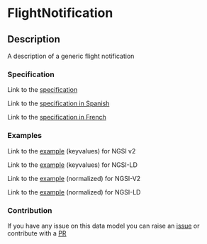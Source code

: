 # FlightNotification

## Description 

A description of a generic flight notification
### Specification

Link to the [specification](https://smart-data-models.github.io/dataModel.Aeronautics/FlightNotification/doc/spec.md)

Link to the [specification in Spanish](https://smart-data-models.github.io/dataModel.Aeronautics/FlightNotification/doc/spec_ES.md)

Link to the [specification in French](https://smart-data-models.github.io/dataModel.Aeronautics/FlightNotification/doc/spec_FR.md)
### Examples

Link to the [example](https://smart-data-models.github.io/dataModel.Aeronautics/FlightNotification/examples/example.json) (keyvalues) for NGSI v2

Link to the [example](https://smart-data-models.github.io/dataModel.Aeronautics/FlightNotification/examples/example.jsonld) (keyvalues) for NGSI-LD

Link to the [example](https://smart-data-models.github.io/dataModel.Aeronautics/FlightNotification/examples/example-normalized.json) (normalized) for NGSI-V2

Link to the [example](https://smart-data-models.github.io/dataModel.Aeronautics/FlightNotification/examples/example-normalized.jsonld) (normalized) for NGSI-LD
### Contribution

 If you have any issue on this data model you can raise an [issue](https://github.com/smart-data-models/dataModel.Aeronautics/issues)  or contribute with a [PR](https://github.com/smart-data-models/dataModel.Aeronautics/pulls)